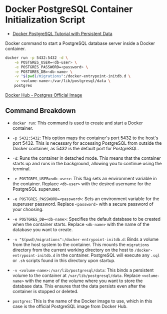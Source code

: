 # Docker PostgreSQL Container Initialization Script

- [Docker PostgreSQL Tutorial with Persistent Data](https://youtu.be/G3gnMSyX-XM?si=3BlD1SeZAOLdjB6L)

Docker command to start a PostgreSQL database server inside a Docker container.

```sh
docker run -p 5432:5432 -d \
    -e POSTGRES_USER=<db-user> \
    -e POSTGRES_PASSWORD=<password> \
    -e POSTGRES_DB=<db-name> \
    -v "$(pwd)/migrations":/docker-entrypoint-initdb.d \
    -v <volume-name>:/var/lib/postgresql/data \
    postgres
```

[Docker Hub - Postgres Official Image](https://hub.docker.com/_/postgres)

## Command Breakdown

- `docker run`: This command is used to create and start a Docker container.

- `-p 5432:5432`: This option maps the container's port 5432 to the host's port 5432. This is necessary for accessing PostgreSQL from outside the Docker container, as 5432 is the default port for PostgreSQL.

- `-d`: Runs the container in detached mode. This means that the container starts up and runs in the background, allowing you to continue using the terminal.

- `-e POSTGRES_USER=<db-user>`: This flag sets an environment variable in the container. Replace `<db-user>` with the desired username for the PostgreSQL superuser.

- `-e POSTGRES_PASSWORD=<password>`: Sets an environment variable for the superuser password. Replace `<password>` with a secure password of your choosing.

- `-e POSTGRES_DB=<db-name>`: Specifies the default database to be created when the container starts. Replace `<db-name>` with the name of the database you want to create.

- `-v "$(pwd)/migrations":/docker-entrypoint-initdb.d`: Binds a volume from the host system to the container. This mounts the `migrations` directory from the current working directory on the host to `/docker-entrypoint-initdb.d` in the container. PostgreSQL will execute any `.sql` or `.sh` scripts found in this directory upon startup.

- `-v <volume-name>:/var/lib/postgresql/data`: This binds a persistent volume to the container at `/var/lib/postgresql/data`. Replace `<volume-name>` with the name of the volume where you want to store the database data. This ensures that the data persists even after the container is stopped or deleted.

- `postgres`: This is the name of the Docker image to use, which in this case is the official PostgreSQL image from Docker Hub.
